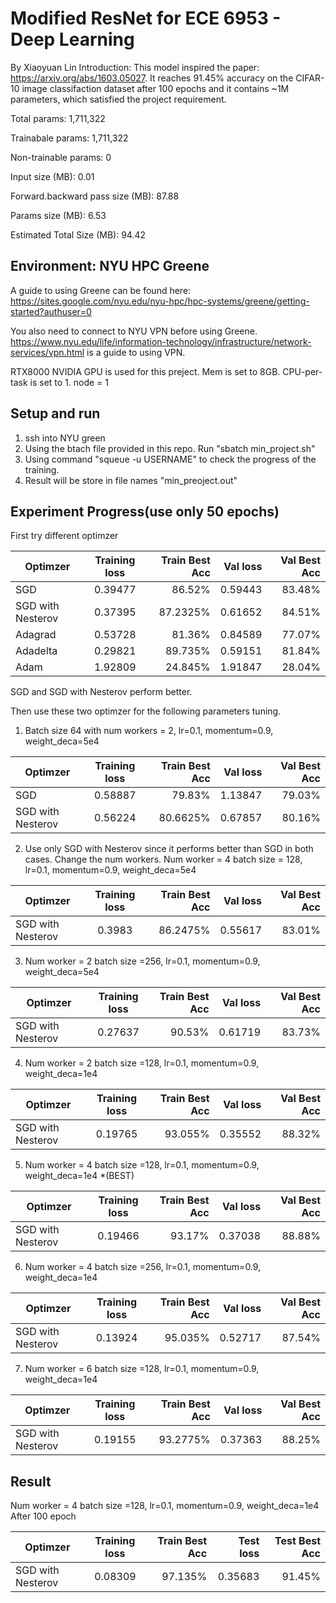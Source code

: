 # Modified ResNet for ECE 6953 - Deep Learning 
By Xiaoyuan Lin 
Introduction: This model inspired the paper: https://arxiv.org/abs/1603.05027. It reaches 91.45% accuracy on the CIFAR-10 image classifaction dataset after 100 epochs and it contains ~1M parameters, which satisfied the project requirement. 

Total params: 1,711,322

Trainabale params: 1,711,322

Non-trainable params: 0 

Input size (MB): 0.01

Forward.backward pass size (MB): 87.88

Params size (MB): 6.53

Estimated Total Size (MB): 94.42

## Environment: NYU HPC Greene

A guide to using Greene can be found here: 
https://sites.google.com/nyu.edu/nyu-hpc/hpc-systems/greene/getting-started?authuser=0

You also need to connect to NYU VPN before using Greene. https://www.nyu.edu/life/information-technology/infrastructure/network-services/vpn.html is a guide to using VPN. 

RTX8000 NVIDIA GPU is used for this preject. Mem is set to 8GB. CPU-per-task is set to 1. node = 1

## Setup and run  

1. ssh into NYU green
2. Using the btach file provided in this repo. Run "sbatch min_project.sh"
3. Using command "squeue -u USERNAME" to check the progress of the training. 
4. Result will be store in file names "min_preoject.out"


## Experiment Progress(use only 50 epochs)

First try different optimzer

| Optimzer          | Training loss | Train Best Acc   |Val loss  |Val Best Acc |
| ----------------- |:-------------:| ----------------:|---------:|------------:|
| SGD               | 0.39477       | 86.52%           | 0.59443  | 83.48%      |
| SGD with Nesterov | 0.37395       | 87.2325%         | 0.61652  | 84.51%      |
| Adagrad           | 0.53728       | 81.36%           | 0.84589  | 77.07%      |
| Adadelta          | 0.29821       | 89.735%          | 0.59151  | 81.84%      |
| Adam              | 1.92809       | 24.845%          | 1.91847  | 28.04%      |

SGD and SGD with Nesterov perform better.

Then use these two optimzer for the following parameters tuning. 

1. Batch size 64 with num workers = 2, lr=0.1, momentum=0.9, weight_deca=5e4

| Optimzer          | Training loss | Train Best Acc   |Val loss  |Val Best Acc |
| ----------------- |:-------------:| ----------------:|---------:|------------:|
| SGD               | 0.58887       | 79.83%           | 1.13847  | 79.03%      |
| SGD with Nesterov | 0.56224       | 80.6625%         | 0.67857  | 80.16%      |

2. Use only SGD with Nesterov since it performs better than SGD in both cases. Change the num workers. Num worker = 4 batch size = 128, lr=0.1, momentum=0.9, weight_deca=5e4

| Optimzer          | Training loss | Train Best Acc   |Val loss  |Val Best Acc |
| ----------------- |:-------------:| ----------------:|---------:|------------:|
| SGD with Nesterov | 0.3983        | 86.2475%         | 0.55617  | 83.01%      |

3. Num worker = 2 batch size =256, lr=0.1, momentum=0.9, weight_deca=5e4

| Optimzer          | Training loss | Train Best Acc   |Val loss  |Val Best Acc |
| ----------------- |:-------------:| ----------------:|---------:|------------:|
| SGD with Nesterov | 0.27637       | 90.53%           | 0.61719  | 83.73%      |

4. Num worker = 2 batch size =128, lr=0.1, momentum=0.9, weight_deca=1e4

| Optimzer          | Training loss | Train Best Acc   |Val loss  |Val Best Acc |
| ----------------- |:-------------:| ----------------:|---------:|------------:|
| SGD with Nesterov | 0.19765       | 93.055%          | 0.35552  | 88.32%      |

5. Num worker = 4 batch size =128, lr=0.1, momentum=0.9, weight_deca=1e4 *(BEST)

| Optimzer          | Training loss | Train Best Acc   |Val loss  |Val Best Acc |
| ----------------- |:-------------:| ----------------:|---------:|------------:|
| SGD with Nesterov | 0.19466       | 93.17%           | 0.37038  | 88.88%      |

6. Num worker = 4 batch size =256, lr=0.1, momentum=0.9, weight_deca=1e4

| Optimzer          | Training loss | Train Best Acc   |Val loss  |Val Best Acc |
| ----------------- |:-------------:| ----------------:|---------:|------------:|
| SGD with Nesterov | 0.13924       | 95.035%          | 0.52717  | 87.54%      |

7. Num worker = 6 batch size =128, lr=0.1, momentum=0.9, weight_deca=1e4

| Optimzer          | Training loss | Train Best Acc   |Val loss  |Val Best Acc |
| ----------------- |:-------------:| ----------------:|---------:|------------:|
| SGD with Nesterov | 0.19155       | 93.2775%         | 0.37363  | 88.25%      |


## Result 

Num worker = 4 batch size =128, lr=0.1, momentum=0.9, weight_deca=1e4
After 100 epoch 

| Optimzer          | Training loss | Train Best Acc   |Test loss |Test Best Acc |
| ----------------- |:-------------:| ----------------:|---------:|-------------:|
| SGD with Nesterov | 0.08309       | 97.135%          | 0.35683  | 91.45%       |
